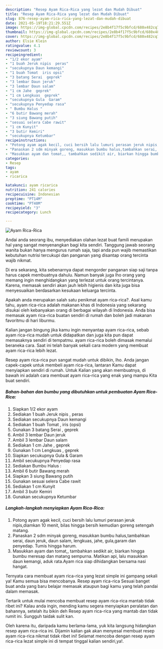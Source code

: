 ```yaml
---
description: "Resep Ayam Rica-Rica yang lezat dan Mudah Dibuat"
title: "Resep Ayam Rica-Rica yang lezat dan Mudah Dibuat"
slug: 876-resep-ayam-rica-rica-yang-lezat-dan-mudah-dibuat
date: 2021-05-19T18:21:29.551Z
image: https://img-global.cpcdn.com/recipes/2e8b4f17f5c9bfcd/680x482cq70/ayam-rica-rica-foto-resep-utama.jpg
thumbnail: https://img-global.cpcdn.com/recipes/2e8b4f17f5c9bfcd/680x482cq70/ayam-rica-rica-foto-resep-utama.jpg
cover: https://img-global.cpcdn.com/recipes/2e8b4f17f5c9bfcd/680x482cq70/ayam-rica-rica-foto-resep-utama.jpg
author: Elsie Klein
ratingvalue: 4.1
reviewcount: 3
recipeingredient:
- "1/2 ekor ayam"
- "1 buah Jeruk nipis  peras"
- "secukupnya Daun kemangi"
- "1 buah Tomat  iris opsi"
- "3 batang Serai  geprek"
- "3 lembar Daun jeruk"
- "3 lembar Daun salam"
- "1 cm Jahe  geprek"
- "1 cm Lengkuas  geprek"
- "secukupnya Gula  Garam"
- "secukupnya Penyedap rasa"
- " Bumbu Halus "
- "6 butir Bawang merah"
- "3 siung Bawang putih"
- "sesuai selera Cabe rawit"
- "1 cm Kunyit"
- "3 butir Kemiri"
- "secukupnya Ketumbar"
recipeinstructions:
- "Potong ayam agak kecil, cuci bersih lalu lumuri perasan jeruk nipis,diamkan 10 menit, bilas hingga bersih kemudian goreng setengah matang."
- "Panaskan 2 sdm minyak goreng, masukkan bumbu halus,tambahkan serai, daun jeruk, daun salam, lengkuas, jahe, gula,garam dan penyedap. Tumis hingga harum."
- "Masukkan ayam dan tomat,, tambahkan sedikit air, biarkan hingga bumbu meresap dan matang sempurna. Matikan api, lalu masukkan daun kemangi, aduk rata.Ayam rica siap dihidangkan bersama nasi hangat."
categories:
- Resep
tags:
- ayam
- ricarica

katakunci: ayam ricarica 
nutrition: 241 calories
recipecuisine: Indonesian
preptime: "PT14M"
cooktime: "PT40M"
recipeyield: "3"
recipecategory: Lunch

---
```



![Ayam Rica-Rica](https://img-global.cpcdn.com/recipes/2e8b4f17f5c9bfcd/680x482cq70/ayam-rica-rica-foto-resep-utama.jpg)

Andai anda seorang ibu, menyediakan olahan lezat buat famili merupakan hal yang sangat menyenangkan bagi kita sendiri. Tanggung jawab seorang  wanita bukan hanya mengurus rumah saja, tapi anda pun wajib memastikan kebutuhan nutrisi tercukupi dan panganan yang disantap orang tercinta wajib nikmat.

Di era  sekarang, kita sebenarnya dapat mengorder panganan siap saji tanpa harus capek membuatnya dahulu. Namun banyak juga lho orang yang memang ingin menghidangkan yang terlezat untuk orang tercintanya. Karena, memasak sendiri akan jauh lebih higienis dan kita juga bisa menyesuaikan berdasarkan kesukaan keluarga tercinta. 



Apakah anda merupakan salah satu penikmat ayam rica-rica?. Asal kamu tahu, ayam rica-rica adalah makanan khas di Indonesia yang sekarang disukai oleh kebanyakan orang di berbagai wilayah di Indonesia. Anda bisa memasak ayam rica-rica buatan sendiri di rumah dan boleh jadi makanan favoritmu di hari liburmu.

Kalian jangan bingung jika kamu ingin menyantap ayam rica-rica, sebab ayam rica-rica mudah untuk didapatkan dan juga kita pun dapat memasaknya sendiri di tempatmu. ayam rica-rica boleh dimasak memalui beraneka cara. Saat ini telah banyak sekali cara modern yang membuat ayam rica-rica lebih lezat.

Resep ayam rica-rica pun sangat mudah untuk dibikin, lho. Anda jangan capek-capek untuk membeli ayam rica-rica, lantaran Kamu dapat menyiapkan sendiri di rumah. Untuk Kalian yang akan membuatnya, di bawah ini adalah cara membuat ayam rica-rica yang enak yang mampu Kita buat sendiri.

<!--inarticleads1-->

##### Bahan-bahan dan bumbu yang dibutuhkan untuk pembuatan Ayam Rica-Rica:

1. Siapkan 1/2 ekor ayam
1. Sediakan 1 buah Jeruk nipis , peras
1. Sediakan secukupnya Daun kemangi
1. Sediakan 1 buah Tomat , iris (opsi)
1. Gunakan 3 batang Serai , geprek
1. Ambil 3 lembar Daun jeruk
1. Ambil 3 lembar Daun salam
1. Sediakan 1 cm Jahe , geprek
1. Gunakan 1 cm Lengkuas , geprek
1. Siapkan secukupnya Gula &amp; Garam
1. Ambil secukupnya Penyedap rasa
1. Sediakan  Bumbu Halus :
1. Ambil 6 butir Bawang merah
1. Siapkan 3 siung Bawang putih
1. Gunakan sesuai selera Cabe rawit
1. Sediakan 1 cm Kunyit
1. Ambil 3 butir Kemiri
1. Gunakan secukupnya Ketumbar




<!--inarticleads2-->

##### Langkah-langkah menyiapkan Ayam Rica-Rica:

1. Potong ayam agak kecil, cuci bersih lalu lumuri perasan jeruk nipis,diamkan 10 menit, bilas hingga bersih kemudian goreng setengah matang.
1. Panaskan 2 sdm minyak goreng, masukkan bumbu halus,tambahkan serai, daun jeruk, daun salam, lengkuas, jahe, gula,garam dan penyedap. Tumis hingga harum.
1. Masukkan ayam dan tomat,, tambahkan sedikit air, biarkan hingga bumbu meresap dan matang sempurna. Matikan api, lalu masukkan daun kemangi, aduk rata.Ayam rica siap dihidangkan bersama nasi hangat.




Ternyata cara membuat ayam rica-rica yang lezat simple ini gampang sekali ya! Kamu semua bisa mencobanya. Resep ayam rica-rica Sesuai banget buat anda yang baru belajar memasak ataupun bagi kamu yang telah pandai dalam memasak.

Tertarik untuk mulai mencoba membuat resep ayam rica-rica mantab tidak ribet ini? Kalau anda ingin, mending kamu segera menyiapkan peralatan dan bahannya, setelah itu bikin deh Resep ayam rica-rica yang mantab dan tidak rumit ini. Sungguh taidak sulit kan. 

Oleh karena itu, daripada kamu berlama-lama, yuk kita langsung hidangkan resep ayam rica-rica ini. Dijamin kalian gak akan menyesal membuat resep ayam rica-rica nikmat tidak ribet ini! Selamat mencoba dengan resep ayam rica-rica lezat simple ini di tempat tinggal kalian sendiri,ya!.

